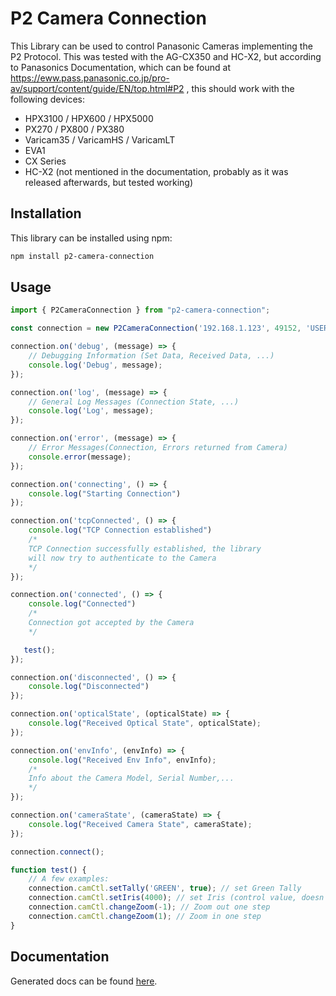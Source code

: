 # P2 Camera Connection

This Library can be used to control Panasonic Cameras implementing the P2 Protocol. This was tested with the AG-CX350 and HC-X2, but according to Panasonics Documentation, which can be found at https://eww.pass.panasonic.co.jp/pro-av/support/content/guide/EN/top.html#P2 , this should work with the following devices:
- HPX3100 / HPX600 / HPX5000
- PX270 / PX800 / PX380
- Varicam35 / VaricamHS / VaricamLT
- EVA1
- CX Series
- HC-X2 (not mentioned in the documentation, probably as it was released afterwards, but tested working)

## Installation

This library can be installed using npm:
```sh
npm install p2-camera-connection
```

## Usage

```ts
import { P2CameraConnection } from "p2-camera-connection";

const connection = new P2CameraConnection('192.168.1.123', 49152, 'USERNAME', 'PASSWORD');

connection.on('debug', (message) => {
    // Debugging Information (Set Data, Received Data, ...)
    console.log('Debug', message);
});

connection.on('log', (message) => {
    // General Log Messages (Connection State, ...)
    console.log('Log', message);
});

connection.on('error', (message) => {
    // Error Messages(Connection, Errors returned from Camera)
    console.error(message);
});

connection.on('connecting', () => {
    console.log("Starting Connection")
});

connection.on('tcpConnected', () => {
    console.log("TCP Connection established")
    /*
    TCP Connection successfully established, the library
    will now try to authenticate to the Camera
    */
});

connection.on('connected', () => {
    console.log("Connected")
    /*
    Connection got accepted by the Camera
    */

   test();
});

connection.on('disconnected', () => {
    console.log("Disconnected")
});

connection.on('opticalState', (opticalState) => {
    console.log("Received Optical State", opticalState);
});

connection.on('envInfo', (envInfo) => {
    console.log("Received Env Info", envInfo);
    /*
    Info about the Camera Model, Serial Number,...
    */
});

connection.on('cameraState', (cameraState) => {
    console.log("Received Camera State", cameraState);
});

connection.connect();

function test() {
    // A few examples:
    connection.camCtl.setTally('GREEN', true); // set Green Tally
    connection.camCtl.setIris(4000); // set Iris (control value, doesn't correspond to the actual f-stop)
    connection.camCtl.changeZoom(-1); // Zoom out one step
    connection.camCtl.changeZoom(1); // Zoom in one step
}
```

## Documentation

Generated docs can be found [here](https://elianterelle.github.io/p2-camera-connection/).